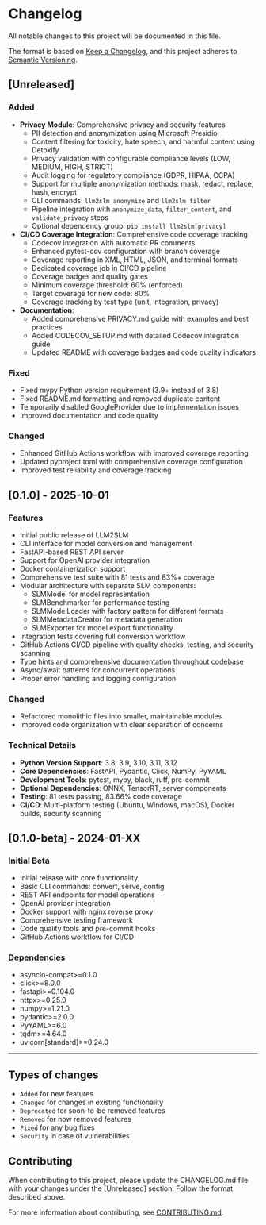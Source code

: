 # Changelog

All notable changes to this project will be documented in this file.

The format is based on [Keep a Changelog](https://keepachangelog.com/en/1.0.0/),
and this project adheres to [Semantic Versioning](https://semver.org/spec/v2.0.0.html).

## [Unreleased]

### Added

- **Privacy Module**: Comprehensive privacy and security features
  - PII detection and anonymization using Microsoft Presidio
  - Content filtering for toxicity, hate speech, and harmful content using Detoxify
  - Privacy validation with configurable compliance levels (LOW, MEDIUM, HIGH, STRICT)
  - Audit logging for regulatory compliance (GDPR, HIPAA, CCPA)
  - Support for multiple anonymization methods: mask, redact, replace, hash, encrypt
  - CLI commands: `llm2slm anonymize` and `llm2slm filter`
  - Pipeline integration with `anonymize_data`, `filter_content`, and `validate_privacy` steps
  - Optional dependency group: `pip install llm2slm[privacy]`
- **CI/CD Coverage Integration**: Comprehensive code coverage tracking
  - Codecov integration with automatic PR comments
  - Enhanced pytest-cov configuration with branch coverage
  - Coverage reporting in XML, HTML, JSON, and terminal formats
  - Dedicated coverage job in CI/CD pipeline
  - Coverage badges and quality gates
  - Minimum coverage threshold: 60% (enforced)
  - Target coverage for new code: 80%
  - Coverage tracking by test type (unit, integration, privacy)
- **Documentation**:
  - Added comprehensive PRIVACY.md guide with examples and best practices
  - Added CODECOV_SETUP.md with detailed Codecov integration guide
  - Updated README with coverage badges and code quality indicators

### Fixed

- Fixed mypy Python version requirement (3.9+ instead of 3.8)
- Fixed README.md formatting and removed duplicate content
- Temporarily disabled GoogleProvider due to implementation issues
- Improved documentation and code quality

### Changed

- Enhanced GitHub Actions workflow with improved coverage reporting
- Updated pyproject.toml with comprehensive coverage configuration
- Improved test reliability and coverage tracking

## [0.1.0] - 2025-10-01

### Features

- Initial public release of LLM2SLM
- CLI interface for model conversion and management
- FastAPI-based REST API server
- Support for OpenAI provider integration
- Docker containerization support
- Comprehensive test suite with 81 tests and 83%+ coverage
- Modular architecture with separate SLM components:
  - SLMModel for model representation
  - SLMBenchmarker for performance testing
  - SLMModelLoader with factory pattern for different formats
  - SLMMetadataCreator for metadata generation
  - SLMExporter for model export functionality
- Integration tests covering full conversion workflow
- GitHub Actions CI/CD pipeline with quality checks, testing, and security scanning
- Type hints and comprehensive documentation throughout codebase
- Async/await patterns for concurrent operations
- Proper error handling and logging configuration

### Changed

- Refactored monolithic files into smaller, maintainable modules
- Improved code organization with clear separation of concerns

### Technical Details

- **Python Version Support**: 3.8, 3.9, 3.10, 3.11, 3.12
- **Core Dependencies**: FastAPI, Pydantic, Click, NumPy, PyYAML
- **Development Tools**: pytest, mypy, black, ruff, pre-commit
- **Optional Dependencies**: ONNX, TensorRT, server components
- **Testing**: 81 tests passing, 83.66% code coverage
- **CI/CD**: Multi-platform testing (Ubuntu, Windows, macOS), Docker builds, security scanning

## [0.1.0-beta] - 2024-01-XX

### Initial Beta

- Initial release with core functionality
- Basic CLI commands: convert, serve, config
- REST API endpoints for model operations
- OpenAI provider integration
- Docker support with nginx reverse proxy
- Comprehensive testing framework
- Code quality tools and pre-commit hooks
- GitHub Actions workflow for CI/CD

### Dependencies

- asyncio-compat>=0.1.0
- click>=8.0.0
- fastapi>=0.104.0
- httpx>=0.25.0
- numpy>=1.21.0
- pydantic>=2.0.0
- PyYAML>=6.0
- tqdm>=4.64.0
- uvicorn[standard]>=0.24.0

---

## Types of changes

- `Added` for new features
- `Changed` for changes in existing functionality
- `Deprecated` for soon-to-be removed features
- `Removed` for now removed features
- `Fixed` for any bug fixes
- `Security` in case of vulnerabilities

## Contributing

When contributing to this project, please update the CHANGELOG.md file with your changes under the [Unreleased] section. Follow the format described above.

For more information about contributing, see [CONTRIBUTING.md](CONTRIBUTING.md).
 
 
